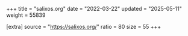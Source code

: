 +++
title = "salixos.org"
date = "2022-03-22"
updated = "2025-05-11"
weight = 55839

[extra]
source = "https://salixos.org/"
ratio = 80
size = 55
+++
